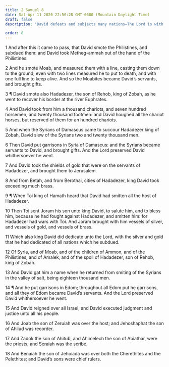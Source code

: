 ```yaml
---
title: 2 Samuel 8
date: Sat Apr 11 2020 22:50:28 GMT-0600 (Mountain Daylight Time)
draft: false
description: "David defeats and subjects many nations—The Lord is with him—He executes judgment and justice unto all his people."

order: 8
---
```

    
1 And after this it came to pass, that David smote the Philistines, and subdued them: and David took Metheg-ammah out of the hand of the Philistines.

2 And he smote Moab, and measured them with a line, casting them down to the ground; even with two lines measured he to put to death, and with one full line to keep alive. And so the Moabites became David’s servants, and brought gifts.

3 ¶ David smote also Hadadezer, the son of Rehob, king of Zobah, as he went to recover his border at the river Euphrates.

4 And David took from him a thousand chariots, and seven hundred horsemen, and twenty thousand footmen: and David houghed all the chariot horses, but reserved of them for an hundred chariots.

5 And when the Syrians of Damascus came to succour Hadadezer king of Zobah, David slew of the Syrians two and twenty thousand men.

6 Then David put garrisons in Syria of Damascus: and the Syrians became servants to David, and brought gifts. And the Lord preserved David whithersoever he went.

7 And David took the shields of gold that were on the servants of Hadadezer, and brought them to Jerusalem.

8 And from Betah, and from Berothai, cities of Hadadezer, king David took exceeding much brass.

9 ¶ When Toi king of Hamath heard that David had smitten all the host of Hadadezer.

10 Then Toi sent Joram his son unto king David, to salute him, and to bless him, because he had fought against Hadadezer, and smitten him: for Hadadezer had wars with Toi. And Joram brought with him vessels of silver, and vessels of gold, and vessels of brass.

11 Which also king David did dedicate unto the Lord, with the silver and gold that he had dedicated of all nations which he subdued.

12 Of Syria, and of Moab, and of the children of Ammon, and of the Philistines, and of Amalek, and of the spoil of Hadadezer, son of Rehob, king of Zobah.

13 And David gat him a name when he returned from smiting of the Syrians in the valley of salt, being eighteen thousand men.

14 ¶ And he put garrisons in Edom; throughout all Edom put he garrisons, and all they of Edom became David’s servants. And the Lord preserved David whithersoever he went.

15 And David reigned over all Israel; and David executed judgment and justice unto all his people.

16 And Joab the son of Zeruiah was over the host; and Jehoshaphat the son of Ahilud was recorder.

17 And Zadok the son of Ahitub, and Ahimelech the son of Abiathar, were the priests; and Seraiah was the scribe.

18 And Benaiah the son of Jehoiada was over both the Cherethites and the Pelethites; and David’s sons were chief rulers.
